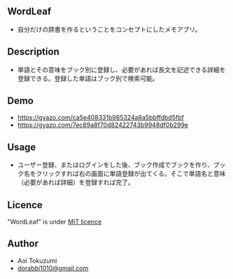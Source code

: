 ## WordLeaf
* 自分だけの辞書を作るということをコンセプトにしたメモアプリ。

## Description
* 単語とその意味をブック別に登録し、必要があれば長文を記述できる詳細を登録できる。登録した単語はブック別で検索可能。

## Demo
* https://gyazo.com/ca5e408331b985324a8a5bbffdbd5fbf
* https://gyazo.com/7ec89a8f70d82422743b9948df0b299e

## Usage
* ユーザー登録、またはログインをした後、ブック作成でブックを作り、ブック名をクリックすれば右の画面に単語登録が出てくる。そこで単語名と意味（必要があれば詳細）を登録すれば完了。

## Licence

"WordLeaf" is under  [MIT licence](https://github.com/dorabby/wordleaf.git)

## Author
* Aoi Tokuzumi
* dorabbi1010@gmail.com
